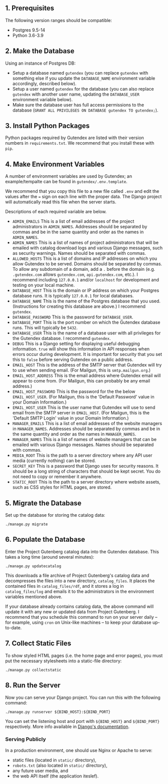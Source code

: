 ## 1. Prerequisites
The following version ranges should be compatible:

- Postgres 9.5-14
- Python 3.6-3.9

## 2. Make the Database
Using an instance of Postgres DB:

- Setup a database named `gutendex` (you can replace `gutendex` with something else if you update the `DATABASE_NAME` environment variable accordingly, described below).
- Setup a user named `gutendex` for the database (you can also replace `gutendex` with another user name, updating the `DATABASE_USER` environment variable below).
- Make sure the database user has full access permissions to the database (`GRANT ALL PRIVILEGES ON DATABASE gutendex TO gutendex;`).

## 3. Install Python Packages
Python packages required by Gutendex are listed with their version numbers in `requirements.txt`.
We recommend that you install these with `pip`.

## 4. Make Environment Variables
A number of environment variables are used by Gutendex; an example/tempalte can be found in `gutendex/.env.template`.

We recommend that you copy this file to a new file called `.env` and edit the values after the `=` sign on each line with the proper data. The Django project will automatically read this file when the server starts.

Descriptions of each required variable are below.

- `ADMIN_EMAILS`
  This is a list of email addresses of the project administrators in `ADMIN_NAMES`. Addresses should be separated by commas and be in the same quantity and order as the names in `ADMIN_NAMES`.
- `ADMIN_NAMES`
  This is a list of names of project administrators that will be emailed with catalog download logs and various Django messages, such as security warnings. Names should be separated with commas.
- `ALLOWED_HOSTS`
  This is a list of domains and IP addresses on which you allow Gutendex to be served. Domains should be separated by commas. To allow any subdomain of a domain, add a `.` before the domain (e.g. `.gutendex.com` allows `gutendex.com`, `api.gutendex.com`, etc.). I recommend including `127.0.0.1` and/or `localhost` for development and testing on your local machine.
- `DATABASE_HOST`
  This is the domain or IP address on which your Postgres database runs. It is typically `127.0.0.1` for local databases.
- `DATABASE_NAME`
  This is the name of the Postgres database that you used. (Instructions for creating this database are above.) I recommend `gutendex`.
- `DATABASE_PASSWORD`
  This is the password for `DATABASE_USER`.
- `DATABASE_PORT`
  This is the port number on which the Gutendex database runs. This will typically be `5432`.
- `DATABASE_USER`
  This is the name of a database user with all privileges for the Gutendex database. I recommend `gutendex`.
- `DEBUG`
  This is a Django setting for displaying useful debugging information. `true` will show this information in API responses when errors occur during development. It is important for security that you set this to `false` before serving Gutendex on a public address.
- `EMAIL_HOST`
  This is the address of the SMTP server that Gutendex will try to use when sending email. (For Mailgun, this is `smtp.mailgun.org`.)
- `EMAIL_HOST_ADDRESS`
  This is the email address where Gutendex email will appear to come from. (For Mailgun, this can probably be any email address.)
- `EMAIL_HOST_PASSWORD`
  This is the password for the the below `EMAIL_HOST_USER`. (For Mailgun, this is the 'Default Password' value in your Domain Information.)
- `EMAIL_HOST_USER`
  This is the user name that Gutendex will use to send email from the SMTP server in `EMAIL_HOST`. (For Mailgun, this is the 'Default SMTP Login' value in your Domain Information.)
- `MANAGER_EMAILS`
  This is a list of email addresses of the website managers in `MANAGER_NAMES`. Addresses should be separated by commas and be in the same quantity and order as the names in `MANAGER_NAMES`.
- `MANAGER_NAMES`
  This is a list of names of website managers that can be emailed with various Django messages. Names should be separated with commas.
- `MEDIA_ROOT`
  This is the path to a server directory where any API user media (currently nothing) can be stored.
- `SECRET_KEY`
  This is a password that Django uses for security reasons. It should be a long string of characters that should be kept secret. You do not need to copy or remember it anywhere.
- `STATIC_ROOT`
  This is the path to a server directory where website assets, such as CSS styles for HTML pages, are stored.

## 5. Migrate the Database
Set up the database for storing the catalog data:

```
./manage.py migrate
```

## 6. Populate the Database
Enter the Project Gutenberg catalog data into the Gutendex database. This takes a long time (around several minutes):

```
./manage.py updatecatalog
```

This downloads a file archive of Project Gutenberg's catalog data and decompresses the files into a new directory, `catalog_files`. It places the contained files in `catalog_files/rdf`, and it stores a log in `catalog_files/log` and emails it to the administrators in the environment variables mentioned above.

If your database already contains catalog data, the above command will update it with any new or updated data from Project Gutenberg. I recommend that you schedule this command to run on your server daily – for example, using `cron` on Unix-like machines – to keep your database up-to-date.

## 7. Collect Static Files
To show styled HTML pages (i.e. the home page and error pages), you must put the necessary stylesheets into a static-file directory:

```
./manage.py collectstatic
```

## 8. Run the Server
Now you can serve your Django project. You can run this with the following command:

```
./manage.py runserver ${BIND_HOST}:${BIND_PORT}
```

You can set the listening host and port with `${BIND_HOST}` and `${BIND_PORT}` respectively. More info available in [Django's documentation](https://docs.djangoproject.com/en/4.1/ref/django-admin/#runserver).

### Serving Publicly
In a production environment, one should use Nginx or Apache to serve:
- static files (located in `static/` directory),
- `robots.txt` (also located in `static/` directory),
- any future user media, and
- the web API itself (the application iteslef).
